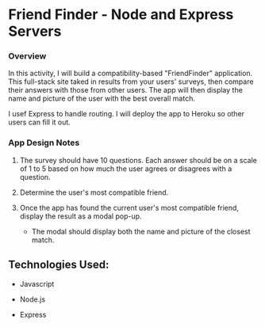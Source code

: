 # Friend Finder - Node and Express Servers

### Overview

In this activity, I will build a compatibility-based "FriendFinder" application. This full-stack site taked in results from your users' surveys, then compare their answers with those from other users. The app will then display the name and picture of the user with the best overall match.

I usef Express to handle routing. I will deploy the app to Heroku so other users can fill it out.


### App Design Notes

1. The survey should have 10 questions. Each answer should be on a scale of 1 to 5 based on how much the user agrees or disagrees with a question.


2. Determine the user's most compatible friend.


3. Once the app has found the current user's most compatible friend, display the result as a modal pop-up.
   * The modal should display both the name and picture of the closest match.

## Technologies Used:

* Javascript

* Node.js

* Express